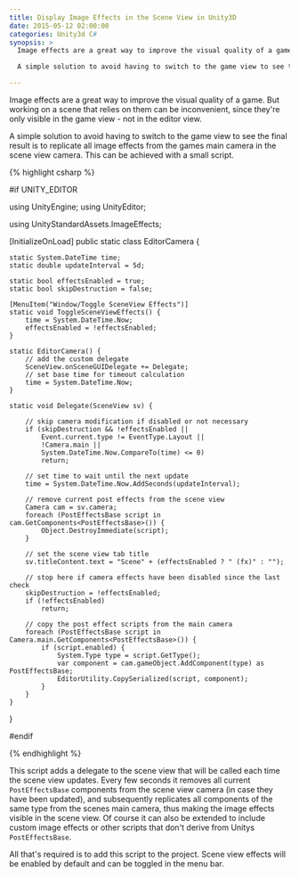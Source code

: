 ```yaml
---
title: Display Image Effects in the Scene View in Unity3D
date: 2015-05-12 02:00:00
categories: Unity3d C#
synopsis: >
  Image effects are a great way to improve the visual quality of a game. But working on a scene that relies on them can be inconvenient, since they're only visible in the game view.

  A simple solution to avoid having to switch to the game view to see the final result is to replicate all image effects from the games main camera in the scene view camera.

---
```


Image effects are a great way to improve the visual quality of a game. But working on a scene that relies on them can be inconvenient, since they're only visible in the game view - not in the editor view.

A simple solution to avoid having to switch to the game view to see the final result is to replicate all image effects from the games main camera in the scene view camera. This can be achieved with a small script.

{% highlight csharp %}

#if UNITY_EDITOR

using UnityEngine;
using UnityEditor;

using UnityStandardAssets.ImageEffects;

[InitializeOnLoad]
public static class EditorCamera {

    static System.DateTime time;
    static double updateInterval = 5d;

    static bool effectsEnabled = true;
    static bool skipDestruction = false;

    [MenuItem("Window/Toggle SceneView Effects")]
    static void ToggleSceneViewEffects() {
        time = System.DateTime.Now;
        effectsEnabled = !effectsEnabled;
    }

    static EditorCamera() {
        // add the custom delegate
        SceneView.onSceneGUIDelegate += Delegate;
        // set base time for timeout calculation
        time = System.DateTime.Now;
    }

    static void Delegate(SceneView sv) {

        // skip camera modification if disabled or not necessary
        if (skipDestruction && !effectsEnabled ||
            Event.current.type != EventType.Layout ||
            !Camera.main ||
            System.DateTime.Now.CompareTo(time) <= 0)
            return;

        // set time to wait until the next update
        time = System.DateTime.Now.AddSeconds(updateInterval);

        // remove current post effects from the scene view
        Camera cam = sv.camera;
        foreach (PostEffectsBase script in cam.GetComponents<PostEffectsBase>()) {
            Object.DestroyImmediate(script);
        }

        // set the scene view tab title
        sv.titleContent.text = "Scene" + (effectsEnabled ? " (fx)" : "");

        // stop here if camera effects have been disabled since the last check
        skipDestruction = !effectsEnabled;
        if (!effectsEnabled)
            return;
        
        // copy the post effect scripts from the main camera
        foreach (PostEffectsBase script in Camera.main.GetComponents<PostEffectsBase>()) {
            if (script.enabled) {
                System.Type type = script.GetType();
                var component = cam.gameObject.AddComponent(type) as PostEffectsBase;
                EditorUtility.CopySerialized(script, component);
            }
        }
    }
}

#endif

{% endhighlight %}

This script adds a delegate to the scene view that will be called each time the scene view updates. Every few seconds it removes all current `PostEffectsBase` components from the scene view camera (in case they have been updated), and subsequently replicates all components of the same type from the scenes main camera, thus making the image effects visible in the scene view. Of course it can also be extended to include custom image effects or other scripts that don't derive from Unitys `PostEffectsBase`.

All that's required is to add this script to the project. Scene view effects will be enabled by default and can be toggled in the menu bar.
